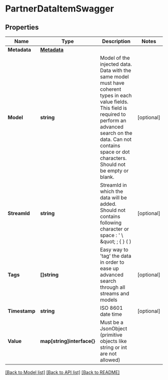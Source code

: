 # PartnerDataItemSwagger

## Properties

Name | Type | Description | Notes
------------ | ------------- | ------------- | -------------
**Metadata** | [**Metadata**](Metadata.md) |  | 
**Model** | **string** | Model of the injected data. Data with the same model must have coherent types in each value fields. This field is required to perform an advanced search on the data. Can not contains space or dot characters. Should not be empty or blank. | [optional] 
**StreamId** | **string** | StreamId in which the data will be added. Should not contains following character or space : &#39; \\ \&quot; ; { } ( ) | [optional] 
**Tags** | **[]string** | Easy way to &#39;tag&#39; the data in order to ease up advanced search through all streams and models | [optional] 
**Timestamp** | **string** | ISO 8601 date time | [optional] 
**Value** | **map[string]interface{}** | Must be a JsonObject (primitive objects like string or int are not allowed) | 

[[Back to Model list]](../README.md#documentation-for-models) [[Back to API list]](../README.md#documentation-for-api-endpoints) [[Back to README]](../README.md)


